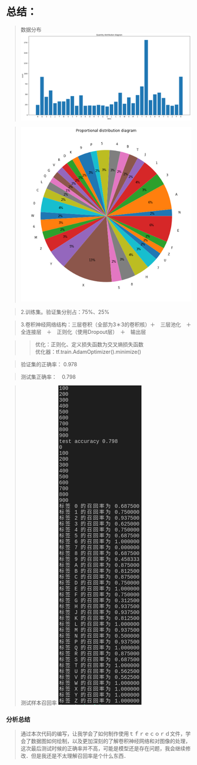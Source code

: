 # 总结：
> 数据分布
> ![数据分布](https://github.com/m-L-0/17b-LiShuHang-2015/blob/master/Vehicle_License_Plate_Recognition/image/index.png)

> ![数据分布](https://github.com/m-L-0/17b-LiShuHang-2015/blob/master/Vehicle_License_Plate_Recognition/image/index1.png)

> 2.训练集。验证集分别占：75%、25%

> 3.卷积神经网络结构：三层卷积（全部为3＊3的卷积核）＋　三层池化　＋　全连接层　＋　正则化（使用Dropout层）　＋　输出层

>> 优化：正则化、定义损失函数为交叉熵损失函数  
优化器：tf.train.AdamOptimizer().minimize()

> 验证集的正确率： 0.978

> 测试集正确率：　0.798

> 测试样本召回率
![](https://github.com/m-L-0/17b-LiShuHang-2015/blob/master/Vehicle_License_Plate_Recognition/image/QQ%E6%88%AA%E5%9B%BE20171211212426.png)

### 分析总结
> 通过本次代码的编写，让我学会了如何制作使用ｔｆｒｅｃｏｒｄ文件，学会了数据图如何绘制，以及更加深刻的了解卷积神经网络和对图像的处理，这次最后测试时候的正确率并不高，可能是模型还是存在问题，我会继续修改．但是我还是不太理解召回率是个什么东西．
